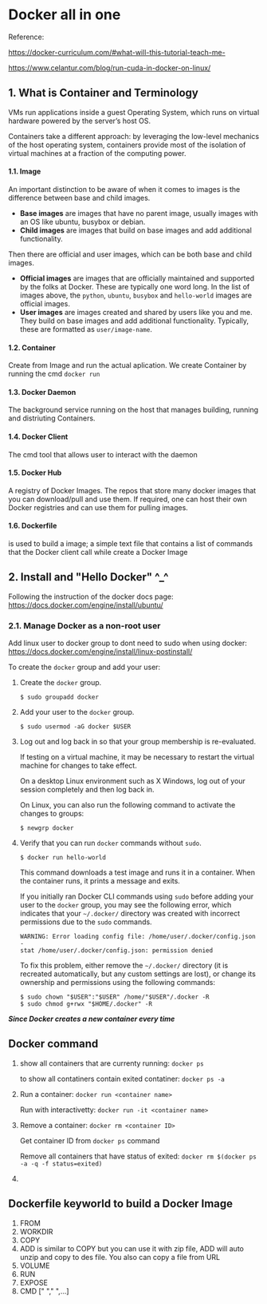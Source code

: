 # **Docker all in one**

Reference:

https://docker-curriculum.com/#what-will-this-tutorial-teach-me-

https://www.celantur.com/blog/run-cuda-in-docker-on-linux/



## 1. What is Container and Terminology

VMs run applications inside a guest Operating System, which runs on virtual hardware powered by the server’s host OS.

Containers take a different approach: by leveraging the low-level mechanics of the host operating system, containers provide most of the isolation of virtual machines at a fraction of the computing power.

#### 1.1. Image

An important distinction to be aware of when it comes to images is the difference between base and child images.

- **Base images** are images that have no parent image, usually images with an OS like ubuntu, busybox or debian.
- **Child images** are images that build on base images and add additional functionality.

Then there are official and user images, which can be both base and child images.

- **Official images** are images that are officially maintained and supported by the folks at Docker. These are typically one word long. In the list of images above, the `python`, `ubuntu`, `busybox` and `hello-world` images are official images.
- **User images** are images created and shared by users like you and me. They build on base images and add additional functionality. Typically, these are formatted as `user/image-name`.



#### 1.2. Container

Create from Image and run the actual aplication. We create Container by running the cmd `docker run`

#### 1.3. Docker Daemon

The background service running on the host that manages building, running and distriuting Containers.

#### 1.4. Docker Client

The cmd tool that allows user to interact with the daemon 

#### 1.5. Docker Hub

A registry of Docker Images. The repos that store many docker images that you can download/pull and use them. If required, one can host their own Docker registries and can use them for pulling images.

#### 1.6. **Dockerfile** 

is used to build a image; a simple text file that contains a list of commands that the Docker client call while create a Docker Image

## 2. Install and "Hello Docker" ^_^

Following the instruction of the docker docs page: https://docs.docker.com/engine/install/ubuntu/

### 2.1. Manage Docker as a non-root user

Add linux user to docker group to dont need to sudo when using docker: https://docs.docker.com/engine/install/linux-postinstall/ 

To create the `docker` group and add your user:

1. Create the `docker` group.

   ```
   $ sudo groupadd docker
   ```

2. Add your user to the `docker` group.

   ```
   $ sudo usermod -aG docker $USER
   ```

3. Log out and log back in so that your group membership is re-evaluated.

   If testing on a virtual machine, it may be necessary to restart the virtual machine for changes to take effect.

   On a desktop Linux environment such as X Windows, log out of your session completely and then log back in.

   On Linux, you can also run the following command to activate the changes to groups:

   ```
   $ newgrp docker 
   ```

4. Verify that you can run `docker` commands without `sudo`.

   ```
   $ docker run hello-world
   ```

   This command downloads a test image and runs it in a container. When the container runs, it prints a message and exits.

   If you initially ran Docker CLI commands using `sudo` before adding your user to the `docker` group, you may see the following error, which indicates that your `~/.docker/` directory was created with incorrect permissions due to the `sudo` commands.

   ```none
   WARNING: Error loading config file: /home/user/.docker/config.json -
   stat /home/user/.docker/config.json: permission denied
   ```

   To fix this problem, either remove the `~/.docker/` directory (it is recreated automatically, but any custom settings are lost), or change its ownership and permissions using the following commands:

   ```
   $ sudo chown "$USER":"$USER" /home/"$USER"/.docker -R
   $ sudo chmod g+rwx "$HOME/.docker" -R
   ```

***Since Docker creates a new container every time***

## Docker command

1. show all containers that are currenty running: `docker ps` 

   to show all contatiners contain exited contatiner: `docker ps -a`

2. Run a container: `docker run <container name>`

   Run with interactivetty: `docker run -it <container name>`

3. Remove a container: `docker rm <container ID>`

   Get container ID from `docker ps` command

   Remove all containers that have status of exited: `docker rm $(docker ps -a -q -f status=exited)`

4. 

## Dockerfile keyworld to build a Docker Image

1. FROM
2. WORKDIR
3. COPY
4. ADD is similar to COPY but you can use it with zip file, ADD will auto unzip and copy to des file. You also can copy a file from URL
5. VOLUME
6. RUN
7. EXPOSE
8. CMD [" "," ",...]